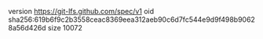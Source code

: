 version https://git-lfs.github.com/spec/v1
oid sha256:619b6f9c2b3558ceac8369eea312aeb90c6d7fc544e9d9f498b90628a56d426d
size 10072
